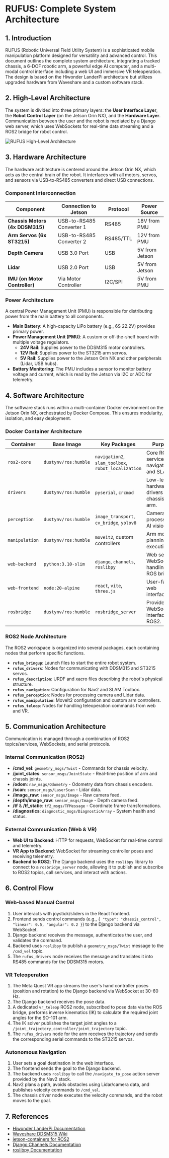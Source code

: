 # RUFUS: Complete System Architecture

## 1. Introduction

RUFUS (Robotic Universal Field Utility System) is a sophisticated mobile manipulation platform designed for versatility and advanced control. This document outlines the complete system architecture, integrating a tracked chassis, a 6-DOF robotic arm, a powerful edge AI computer, and a multi-modal control interface including a web UI and immersive VR teleoperation. The design is based on the Hiwonder LanderPi architecture but utilizes upgraded hardware from Waveshare and a custom software stack.

## 2. High-Level Architecture

The system is divided into three primary layers: the **User Interface Layer**, the **Robot Control Layer** (on the Jetson Orin NX), and the **Hardware Layer**. Communication between the user and the robot is mediated by a Django web server, which uses WebSockets for real-time data streaming and a ROS2 bridge for robot control.

![RUFUS High-Level Architecture](rufus_architecture.png)

## 3. Hardware Architecture

The hardware architecture is centered around the Jetson Orin NX, which acts as the central brain of the robot. It interfaces with all motors, servos, and sensors via USB-to-RS485 converters and direct USB connections.

### Component Interconnection

| Component | Connection to Jetson | Protocol | Power Source |
|---|---|---|---|
| **Chassis Motors (4x DDSM315)** | USB-to-RS485 Converter 1 | RS485 | 18V from PMU |
| **Arm Servos (6x ST3215)** | USB-to-RS485 Converter 2 | RS485/TTL | 12V from PMU |
| **Depth Camera** | USB 3.0 Port | USB | 5V from Jetson |
| **Lidar** | USB 2.0 Port | USB | 5V from Jetson |
| **IMU (on Motor Controller)** | Via Motor Controller | I2C/SPI | 5V from PMU |

### Power Architecture

A central Power Management Unit (PMU) is responsible for distributing power from the main battery to all components. 

- **Main Battery**: A high-capacity LiPo battery (e.g., 6S 22.2V) provides primary power.
- **Power Management Unit (PMU)**: A custom or off-the-shelf board with multiple voltage regulators.
  - **24V Rail**: Supplies power to the DDSM315 motor controllers.
  - **12V Rail**: Supplies power to the ST3215 arm servos.
  - **5V Rail**: Supplies power to the Jetson Orin NX and other peripherals (Lidar, USB hubs).
- **Battery Monitoring**: The PMU includes a sensor to monitor battery voltage and current, which is read by the Jetson via I2C or ADC for telemetry.

## 4. Software Architecture

The software stack runs within a multi-container Docker environment on the Jetson Orin NX, orchestrated by Docker Compose. This ensures modularity, isolation, and easy deployment.

### Docker Container Architecture

| Container | Base Image | Key Packages | Purpose |
|---|---|---|---|
| `ros2-core` | `dustynv/ros:humble` | `navigation2`, `slam_toolbox`, `robot_localization` | Core ROS2 services, navigation, and SLAM. |
| `drivers` | `dustynv/ros:humble` | `pyserial`, `crcmod` | Low-level hardware drivers for chassis and arm. |
| `perception` | `dustynv/ros:humble` | `image_transport`, `cv_bridge`, `yolov8` | Camera/Lidar processing, AI vision. |
| `manipulation`| `dustynv/ros:humble` | `moveit2`, custom controllers | Arm motion planning and execution. |
| `web-backend` | `python:3.10-slim` | `django`, `channels`, `roslibpy` | Web server, WebSocket handling, ROS bridge. |
| `web-frontend`| `node:20-alpine` | `react`, `vite`, `three.js` | User-facing web interface. |
| `rosbridge` | `dustynv/ros:humble` | `rosbridge_server` | Provides WebSocket interface to ROS2. |

### ROS2 Node Architecture

The ROS2 workspace is organized into several packages, each containing nodes that perform specific functions.

- **`rufus_bringup`**: Launch files to start the entire robot system.
- **`rufus_drivers`**: Nodes for communicating with DDSM315 and ST3215 servos.
- **`rufus_description`**: URDF and xacro files describing the robot's physical structure.
- **`rufus_navigation`**: Configuration for Nav2 and SLAM Toolbox.
- **`rufus_perception`**: Nodes for processing camera and Lidar data.
- **`rufus_manipulation`**: MoveIt2 configuration and custom arm controllers.
- **`rufus_teleop`**: Nodes for handling teleoperation commands from web and VR.

## 5. Communication Architecture

Communication is managed through a combination of ROS2 topics/services, WebSockets, and serial protocols.

### Internal Communication (ROS2)

- **/cmd_vel**: `geometry_msgs/Twist` - Commands for chassis velocity.
- **/joint_states**: `sensor_msgs/JointState` - Real-time position of arm and chassis joints.
- **/odom**: `nav_msgs/Odometry` - Odometry data from chassis encoders.
- **/scan**: `sensor_msgs/LaserScan` - Lidar data.
- **/image_raw**: `sensor_msgs/Image` - Raw camera feed.
- **/depth/image_raw**: `sensor_msgs/Image` - Depth camera feed.
- **/tf** & **/tf_static**: `tf2_msgs/TFMessage` - Coordinate frame transformations.
- **/diagnostics**: `diagnostic_msgs/DiagnosticArray` - System health and status.

### External Communication (Web & VR)

- **Web UI to Backend**: HTTP for requests, WebSocket for real-time control and telemetry.
- **VR App to Backend**: WebSocket for streaming controller poses and receiving telemetry.
- **Backend to ROS2**: The Django backend uses the `roslibpy` library to connect to a `rosbridge_server` node, allowing it to publish and subscribe to ROS2 topics, call services, and interact with actions.

## 6. Control Flow

### Web-based Manual Control
1. User interacts with joystick/sliders in the React frontend.
2. Frontend sends control commands (e.g., `{ "type": "chassis_control", "linear": 0.5, "angular": 0.2 }`) to the Django backend via WebSocket.
3. Django backend receives the message, authenticates the user, and validates the command.
4. Backend uses `roslibpy` to publish a `geometry_msgs/Twist` message to the `/cmd_vel` topic.
5. The `rufus_drivers` node receives the message and translates it into RS485 commands for the DDSM315 motors.

### VR Teleoperation
1. The Meta Quest VR app streams the user's hand controller poses (position and rotation) to the Django backend via WebSocket at 30-60 Hz.
2. The Django backend receives the pose data.
3. A dedicated `vr_teleop` ROS2 node, subscribed to pose data via the ROS bridge, performs inverse kinematics (IK) to calculate the required joint angles for the SO-101 arm.
4. The IK solver publishes the target joint angles to a `/joint_trajectory_controller/joint_trajectory` topic.
5. The `rufus_drivers` node for the arm receives the trajectory and sends the corresponding serial commands to the ST3215 servos.

### Autonomous Navigation
1. User sets a goal destination in the web interface.
2. The frontend sends the goal to the Django backend.
3. The backend uses `roslibpy` to call the `/navigate_to_pose` action server provided by the Nav2 stack.
4. Nav2 plans a path, avoids obstacles using Lidar/camera data, and publishes velocity commands to `/cmd_vel`.
5. The chassis driver node executes the velocity commands, and the robot moves to the goal.

## 7. References

- [Hiwonder LanderPi Documentation](https://docs.hiwonder.com/projects/LanderPi/en/latest/)
- [Waveshare DDSM315 Wiki](https://www.waveshare.com/wiki/DDSM315)
- [jetson-containers for ROS2](https://github.com/dusty-nv/jetson-containers)
- [Django Channels Documentation](https://channels.readthedocs.io/)
- [roslibpy Documentation](https://roslibpy.readthedocs.io/)


